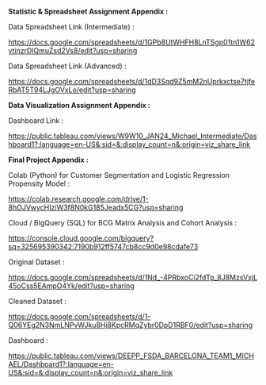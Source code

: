 **Statistic & Spreadsheet Assignment Appendix :**

Data Spreadsheet Link (Intermediate) :

https://docs.google.com/spreadsheets/d/1GPb8UtWHFH8LnTSgp01tn1W62ytinzrDlQmuZsd2Vs8/edit?usp=sharing

Data Spreadsheet Link (Advanced) :

https://docs.google.com/spreadsheets/d/1dD3Sqd9Z5mM2nUprkxctse7tjfeRbAT5T94LJgOVxLo/edit?usp=sharing



**Data Visualization Assignment Appendix :**

Dashboard Link :

https://public.tableau.com/views/W9W10_JAN24_Michael_Intermediate/Dashboard1?:language=en-US&:sid=&:display_count=n&:origin=viz_share_link



**Final Project Appendix :**

Colab (Python) for Customer Segmentation and Logistic Regression Propensity Model :

https://colab.research.google.com/drive/1-8hOJVwycHIziW3f8N0kG185Jeadx5CG?usp=sharing


Cloud / BIgQuery (SQL) for BCG Matrix Analysis and Cohort Analysis :

https://console.cloud.google.com/bigquery?sq=325695390342:7190b912ff5747cb8cc9d0e98cdafe73


Original Dataset :

https://docs.google.com/spreadsheets/d/1Nd_-4PRbxoCi2fdTp_8J8MzsVxjL45oCss5EAmpO4Yk/edit?usp=sharing


Cleaned Dataset :

https://docs.google.com/spreadsheets/d/1-Q06YEg2N3NmLNPvWJku8Hj8KpcRMqZybr0DpD1RBF0/edit?usp=sharing


Dashboard :

https://public.tableau.com/views/DEEPP_FSDA_BARCELONA_TEAM1_MICHAEL/Dashboard1?:language=en-US&:sid=&:display_count=n&:origin=viz_share_link
